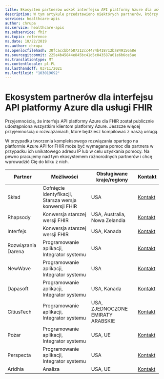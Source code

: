 ```yaml
---
title: Ekosystem partnerów wokół interfejsu API platformy Azure dla usługi FHIR
description: W tym artykule przedstawiono niektórych partnerów, którzy udostępniają unikatowe usługi IP lub konsultingowe, aby utworzyć kompleksowe rozwiązanie przy użyciu interfejsu API platformy Azure dla usługi FHIR
services: healthcare-apis
author: chrupa
ms.service: healthcare-apis
ms.subservice: fhir
ms.topic: reference
ms.date: 10/22/2019
ms.author: chrupa
ms.openlocfilehash: 30fcaccbb4b87212cc4474b418712ba849156a8e
ms.sourcegitcommit: 225e4b45844e845bc41d5c043587a61e6b6ce5ae
ms.translationtype: MT
ms.contentlocale: pl-PL
ms.lasthandoff: 03/11/2021
ms.locfileid: "103019692"
---
```

# <a name="partner-ecosystem-for-azure-api-for-fhir"></a>Ekosystem partnerów dla interfejsu API platformy Azure dla usługi FHIR
Przyjemnością, że interfejs API platformy Azure dla FHIR został publicznie udostępniona wszystkim klientom platformy Azure. Jeszcze więcej przyjemnością o rozwiązaniach, które będziesz kompilować z naszą usługą.  

W przypadku tworzenia kompleksowego rozwiązania opartego na platformie Azure API for FHIR może być wymagana pomoc dla partnera w przypadku ich unikatowego adresu IP lub w celu uzyskania pomocy. Na pewno pracujemy nad tym ekosystemem różnorodnych partnerów i chcę wprowadzić Cię do kilku z nich.


| Partner          | Możliwości                               | Obsługiwane kraje/regiony         | Kontakt                                                                                                                                |
|------------------|--------------------------------------------|-----------------------------|----------------------------------------------------------------------------------------------------------------------------------------|
| Skład            | Cofnięcie identyfikacji, Starsza wersja konwersji FHIR  | USA                         | [Kontakt](https://asab.squarespace.com/asab-medal/)                                                                                           |
| Rhapsody         | Konwersja starszej wersji FHIR                     | USA, Australia, Nowa Zelandia | [Kontakt](https://rhapsody.health/contact-us)                                                                                          |
| Interfejs    | Konwersja starszej wersji FHIR                     | USA, Kanada                 | [Kontakt](https://www.interfaceware.com/contact)                                                                                  |
| Rozwiązania Darena | Programowanie aplikacji, Integrator systemu | USA                         | [Kontakt](https://www.darenasolutions.com/contact)                                                                                     |
| NewWave          | Programowanie aplikacji, Integrator systemu | USA                         | [Kontakt](https://newwave.io/get-in-touch/)                                                                                            |
| Dapasoft         | Programowanie aplikacji, Integrator systemu | USA, Kanada                 | [Kontakt](https://www.dapasoft.com/contact-us/)                                                                                        |
| CitiusTech       | Programowanie aplikacji, Integrator systemu | USA, ZJEDNOCZONE EMIRATY ARABSKIE                | [Kontakt](https://azuremarketplace.microsoft.com/marketplace/apps/citiustech.ics?tab=Overview)                                         |
| Pożar           | Programowanie aplikacji, Integrator systemu | USA, UE                     | [Kontakt](https://fire.ly/contact/)                                                                                                    |
| Perspecta        | Programowanie aplikacji, Integrator systemu | USA                         | [Kontakt](https://perspecta.com/contact)                                                                                               |
| Aridhia          | Analiza                                  | USA, UE                     | [Kontakt](https://azuremarketplace.microsoft.com/marketplace/apps/aridhiainformatics.analytixagility_workspace_123?tab=Overview)       |